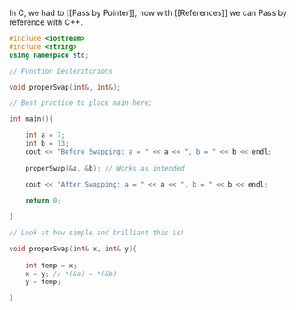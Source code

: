 In C, we had to [[Pass by Pointer]], now with [[References]] we can Pass by reference with C++.

``` C++
#include <iostream>
#include <string>
using namespace std;

// Function Decleratorions

void properSwap(int&, int&);

// Best practice to place main here;

int main(){

	int a = 7;
	int b = 13;
	cout << "Before Swapping: a = " << a << ", b = " << b << endl;
	
	properSwap(&a, &b); // Works as intended
	
	cout << "After Swapping: a = " << a << ", b = " << b << endl;

	return 0;

}

// Look at how simple and brilliant this is!

void properSwap(int& x, int& y){
	
	int temp = x;
	x = y; // *(&a) = *(&b)
	y = temp;

}
```
